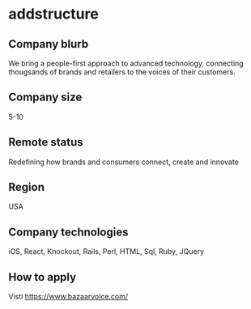 # addstructure 

## Company blurb

We bring a people-first approach to advanced technology, connecting thougsands of brands and retailers to the voices of their customers.

## Company size

5-10

## Remote status

Redefining how brands and consumers connect, create and innovate

## Region

USA

## Company technologies

iOS, React, Knockout, Rails, Perl, HTML, Sql, Ruby, JQuery

## How to apply

Visti https://www.bazaarvoice.com/
